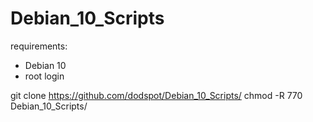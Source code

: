 # Debian_10_Scripts

requirements:
- Debian 10
- root login


git clone https://github.com/dodspot/Debian_10_Scripts/
chmod -R 770 Debian_10_Scripts/
